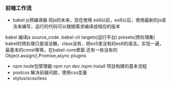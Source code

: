 ### 前端工作流

- babel js预编译器 将js的未来，现在使用
es6以前，es6以后，使用最新的js语法来编写，运行的代码可以根据需求编译成相应的版本

babel 编译js
source_code .babel-cli targets(运行平台)
presets(预处理集)
babel的预处理只是语法糖，class没有，把es5里没有的es6的语法，实现一遍，最基本的const等等，在babel-core里面
还有一些没有的Object.assign(),Promise,async
plugins


- npm node包管理器
 npm run dev /npm install
 项目构建的基本流程 
- postcss
 解决前缀问题，使用css变量
- stylus/scss/less